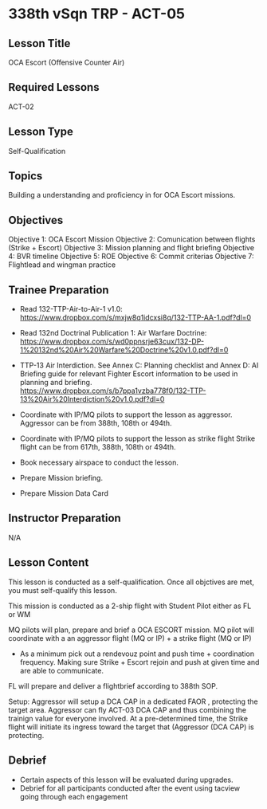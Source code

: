 # 338th vSqn TRP - ACT-05
## Lesson Title
OCA Escort (Offensive Counter Air)

## Required Lessons
ACT-02

## Lesson Type
Self-Qualification

## Topics
Building a understanding and proficiency in for OCA Escort missions.

## Objectives
Objective 1: OCA Escort Mission
Objective 2: Comunication between flights (Strike + Escort)
Objective 3: Mission planning and flight briefing
Objective 4: BVR timeline
Objective 5: ROE 
Objective 6: Commit criterias
Objective 7: Flightlead and wingman practice

## Trainee Preparation
- Read 132-TTP-Air-to-Air-1 v1.0: https://www.dropbox.com/s/mxjw8q1idcxsi8q/132-TTP-AA-1.pdf?dl=0

- Read 132nd Doctrinal Publication 1: Air Warfare Doctrine: https://www.dropbox.com/s/wd0ppnsrje63cux/132-DP-1%20132nd%20Air%20Warfare%20Doctrine%20v1.0.pdf?dl=0

- TTP-13 Air Interdiction. See Annex C: Planning checklist and Annex D: AI Briefing guide for relevant Fighter Escort information to be used in planning and briefing.
https://www.dropbox.com/s/b7ppa1vzba778f0/132-TTP-13%20Air%20Interdiction%20v1.0.pdf?dl=0


- Coordinate with IP/MQ pilots to support the lesson as aggressor. Aggressor can be from 388th, 108th or 494th. 
- Coordinate with IP/MQ pilots to support the lesson as strike flight Strike flight can be from 617th, 388th, 108th or 494th.
- Book necessary airspace to conduct the lesson.
- Prepare Mission briefing.
- Prepare Mission Data Card

## Instructor Preparation
N/A


## Lesson Content
This lesson is conducted as a self-qualification.
Once all objctives are met, you must self-qualify this lesson.

This mission is conducted as a 2-ship flight with Student Pilot either as FL or WM


MQ pilots will plan, prepare and brief a OCA ESCORT mission.
MQ pilot will coordinate with a an aggressor flight (MQ or IP) + a strike flight (MQ or IP)
- As a minimum pick out a rendevouz point and push time +  coordination frequency. Making sure Strike + Escort rejoin and push at given time and are able to communicate.

FL will prepare and deliver a flightbrief according to 388th SOP.

Setup:
Aggressor will setup a DCA CAP in a dedicated FAOR , protecting the target area.
Aggressor can fly ACT-03 DCA CAP and thus combining the trainign value for everyone involved. 
At a pre-determined time, the Strike flight will initiate its ingress toward the target that (Aggressor (DCA CAP) is protecting.




## Debrief
- Certain aspects of this lesson will be evaluated during upgrades.
- Debrief for all participants conducted after the event using tacview going through each engagement

